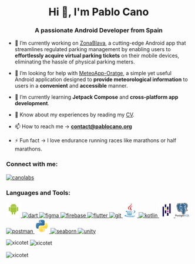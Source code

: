 <h1 align="center">Hi 👀, I'm Pablo Cano</h1>
<h3 align="center">A passionate Android Developer from Spain</h3>

- 🔭 I’m currently working on [ZonaBlava](https://github.com/xicotet/ZonaBlava), a cutting-edge Android app that streamlines regulated parking management by enabling users to **effortlessly acquire virtual parking tickets** on their mobile devices, eliminating the hassle of physical parking meters.

- 🤝 I’m looking for help with [MeteoApp-Oratge](https://github.com/xicotet/MeteoApp-Oratge), a simple yet useful Android application designed to **provide meteorological information** to users in a **convenient** and **accessible** manner. 

<!-- Serving as a keystone for a broader project, this app aims to deliver accurate weather forecasts, real-time updates, and other relevant meteorological data to enhance the user's understanding and preparedness for weather conditions -->

- 🌱 I’m currently learning **Jetpack Compose** and **cross-platform app development**. 

- 📄 Know about my experiences by reading my [CV](https://drive.google.com/file/d/1xQ49M97nhlzbs9t9L6qpI9WN8-ay3Znv/view?usp=sharing). 
  
- 📫 How to reach me → **contact@pablocano.org**
  
- ⚡ Fun fact → I love endurance running races like marathons or half marathons. 

<h3 align="left">Connect with me:</h3>
<p align="left">
<a href="https://linkedin.com/in/canolabs" target="blank"><img align="center" src="https://raw.githubusercontent.com/rahuldkjain/github-profile-readme-generator/master/src/images/icons/Social/linked-in-alt.svg" alt="canolabs" height="30" width="40" /></a>
</p>

<h3 align="left">Languages and Tools:</h3>
<p align="left"> <a href="https://developer.android.com" target="_blank" rel="noreferrer"> <img src="https://raw.githubusercontent.com/devicons/devicon/master/icons/android/android-original-wordmark.svg" alt="android" width="40" height="40"/> </a> <a href="https://dart.dev" target="_blank" rel="noreferrer"> <img src="https://www.vectorlogo.zone/logos/dartlang/dartlang-icon.svg" alt="dart" width="40" height="40"/> </a> <a href="https://www.figma.com/" target="_blank" rel="noreferrer"> <img src="https://www.vectorlogo.zone/logos/figma/figma-icon.svg" alt="figma" width="40" height="40"/> </a> <a href="https://firebase.google.com/" target="_blank" rel="noreferrer"> <img src="https://www.vectorlogo.zone/logos/firebase/firebase-icon.svg" alt="firebase" width="40" height="40"/> </a> <a href="https://flutter.dev" target="_blank" rel="noreferrer"> <img src="https://www.vectorlogo.zone/logos/flutterio/flutterio-icon.svg" alt="flutter" width="40" height="40"/> </a> <a href="https://git-scm.com/" target="_blank" rel="noreferrer"> <img src="https://www.vectorlogo.zone/logos/git-scm/git-scm-icon.svg" alt="git" width="40" height="40"/> </a> <a href="https://www.java.com" target="_blank" rel="noreferrer"> <img src="https://raw.githubusercontent.com/devicons/devicon/master/icons/java/java-original.svg" alt="java" width="40" height="40"/> </a> <a href="https://kotlinlang.org" target="_blank" rel="noreferrer"> <img src="https://www.vectorlogo.zone/logos/kotlinlang/kotlinlang-icon.svg" alt="kotlin" width="40" height="40"/> </a> <a href="https://pandas.pydata.org/" target="_blank" rel="noreferrer"> <img src="https://raw.githubusercontent.com/devicons/devicon/2ae2a900d2f041da66e950e4d48052658d850630/icons/pandas/pandas-original.svg" alt="pandas" width="40" height="40"/> </a> <a href="https://www.postgresql.org" target="_blank" rel="noreferrer"> <img src="https://raw.githubusercontent.com/devicons/devicon/master/icons/postgresql/postgresql-original-wordmark.svg" alt="postgresql" width="40" height="40"/> </a> <a href="https://postman.com" target="_blank" rel="noreferrer"> <img src="https://www.vectorlogo.zone/logos/getpostman/getpostman-icon.svg" alt="postman" width="40" height="40"/> </a> <a href="https://www.python.org" target="_blank" rel="noreferrer"> <img src="https://raw.githubusercontent.com/devicons/devicon/master/icons/python/python-original.svg" alt="python" width="40" height="40"/> </a> <a href="https://seaborn.pydata.org/" target="_blank" rel="noreferrer"> <img src="https://seaborn.pydata.org/_images/logo-mark-lightbg.svg" alt="seaborn" width="40" height="40"/> </a> <a href="https://unity.com/" target="_blank" rel="noreferrer"> <img src="https://www.vectorlogo.zone/logos/unity3d/unity3d-icon.svg" alt="unity" width="40" height="40"/> </a> </p>

<p><img align="left" src="https://github-readme-stats.vercel.app/api/top-langs?username=xicotet&show_icons=true&locale=en&layout=compact" alt="xicotet" /></p>

<p>&nbsp;<img align="center" src="https://github-readme-stats.vercel.app/api?username=xicotet&show_icons=true&locale=en" alt="xicotet" /></p>

<p><img align="center" src="https://github-readme-streak-stats.herokuapp.com/?user=xicotet&" alt="xicotet" /></p>



